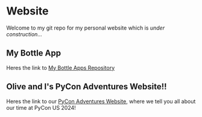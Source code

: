# Website
Welcome to my git repo for my personal website which is *under construction...*

## My Bottle App
Heres the link to [My Bottle Apps Repository](https://git.gctaa.net/blu_m/MyBottleApps)

## Olive and I's PyCon Adventures Website!!
Heres the link to our [PyCon Adventures Website](), where we tell you all about our time at PyCon US 2024!